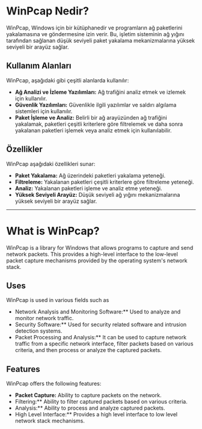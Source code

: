 # WinPcap Nedir?

WinPcap, Windows için bir kütüphanedir ve programların ağ paketlerini yakalamasına ve göndermesine izin verir. Bu, işletim sisteminin ağ yığını tarafından sağlanan düşük seviyeli paket yakalama mekanizmalarına yüksek seviyeli bir arayüz sağlar.

## Kullanım Alanları

WinPcap, aşağıdaki gibi çeşitli alanlarda kullanılır:

- **Ağ Analizi ve İzleme Yazılımları:** Ağ trafiğini analiz etmek ve izlemek için kullanılır.
- **Güvenlik Yazılımları:** Güvenlikle ilgili yazılımlar ve saldırı algılama sistemleri için kullanılır.
- **Paket İşleme ve Analiz:** Belirli bir ağ arayüzünden ağ trafiğini yakalamak, paketleri çeşitli kriterlere göre filtrelemek ve daha sonra yakalanan paketleri işlemek veya analiz etmek için kullanılabilir.

## Özellikler

WinPcap aşağıdaki özellikleri sunar:

- **Paket Yakalama:** Ağ üzerindeki paketleri yakalama yeteneği.
- **Filtreleme:** Yakalanan paketleri çeşitli kriterlere göre filtreleme yeteneği.
- **Analiz:** Yakalanan paketleri işleme ve analiz etme yeteneği.
- **Yüksek Seviyeli Arayüz:** Düşük seviyeli ağ yığını mekanizmalarına yüksek seviyeli bir arayüz sağlar.

---

# What is WinPcap?

WinPcap is a library for Windows that allows programs to capture and send network packets. This provides a high-level interface to the low-level packet capture mechanisms provided by the operating system's network stack.

## Uses

WinPcap is used in various fields such as

- Network Analysis and Monitoring Software:** Used to analyze and monitor network traffic.
- Security Software:** Used for security related software and intrusion detection systems.
- Packet Processing and Analysis:** It can be used to capture network traffic from a specific network interface, filter packets based on various criteria, and then process or analyze the captured packets.

## Features

WinPcap offers the following features:

- **Packet Capture:** Ability to capture packets on the network.
- Filtering:** Ability to filter captured packets based on various criteria.
- Analysis:** Ability to process and analyze captured packets.
- High Level Interface:** Provides a high level interface to low level network stack mechanisms.
